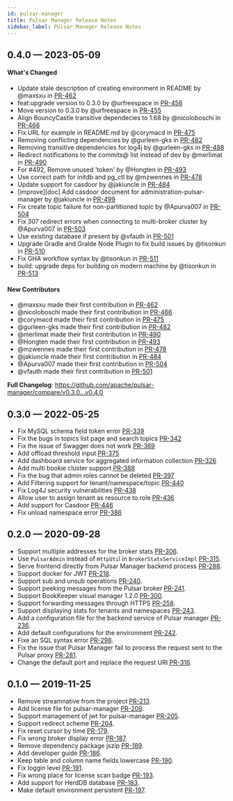 ```yaml
---
id: pulsar-manager
title: Pulsar Manager Release Notes
sidebar_label: Pulsar Manager Release Notes
---
```


## 0.4.0 &mdash; 2023-05-09 <a id="0.4.0"></a>

#### What's Changed

* Update stale description of creating environment in README by @maxsxu in [PR-462](https://github.com/apache/pulsar-manager/pull/462)
* feat:upgrade version to 0.3.0 by @urfreespace in [PR-458](https://github.com/apache/pulsar-manager/pull/458)
* Move version to 0.3.0 by @urfreespace in [PR-455](https://github.com/apache/pulsar-manager/pull/455)
* Align BouncyCastle transitive dependecies to 1.68 by @nicoloboschi in [PR-466](https://github.com/apache/pulsar-manager/pull/466)
* Fix URL for example in README.md by @corymacd in [PR-475](https://github.com/apache/pulsar-manager/pull/475)
* Removing conflicting dependencies by @gurleen-gks in [PR-482](https://github.com/apache/pulsar-manager/pull/482)
* Removing transitive dependencies for log4j by @gurleen-gks in [PR-488](https://github.com/apache/pulsar-manager/pull/488)
* Redirect notifications to the commits@ list instead of dev by @merlimat in [PR-490](https://github.com/apache/pulsar-manager/pull/490)
* For #492, Remove unused 'token' by @Hongten in [PR-493](https://github.com/apache/pulsar-manager/pull/493)
* Use correct path for initdb and pg_ctl by @mzwennes in [PR-478](https://github.com/apache/pulsar-manager/pull/478)
* Update support for casdoor  by @jakiuncle in [PR-484](https://github.com/apache/pulsar-manager/pull/484)
* [improve][doc] Add casdoor document for administration-pulsar-manager by @jakiuncle in [PR-499](https://github.com/apache/pulsar-manager/pull/499)
* Fix create topic failure for non-partitioned topic by @Apurva007 in [PR-504](https://github.com/apache/pulsar-manager/pull/504)
* Fix 307 redirect errors when connecting to multi-broker cluster by @Apurva007 in [PR-503](https://github.com/apache/pulsar-manager/pull/503)
* Use existing database if present by @vfauth in [PR-501](https://github.com/apache/pulsar-manager/pull/501)
* Upgrade Gradle and Gralde Node Plugin to fix build issues by @tisonkun in [PR-510](https://github.com/apache/pulsar-manager/pull/510)
* Fix GHA workflow syntax by @tisonkun in [PR-511](https://github.com/apache/pulsar-manager/pull/511)
* build: upgrade deps for building on modern machine by @tisonkun in [PR-513](https://github.com/apache/pulsar-manager/pull/513)

#### New Contributors

* @maxsxu made their first contribution in [PR-462](https://github.com/apache/pulsar-manager/pull/462)
* @nicoloboschi made their first contribution in [PR-466](https://github.com/apache/pulsar-manager/pull/466)
* @corymacd made their first contribution in [PR-475](https://github.com/apache/pulsar-manager/pull/475)
* @gurleen-gks made their first contribution in [PR-482](https://github.com/apache/pulsar-manager/pull/482)
* @merlimat made their first contribution in [PR-490](https://github.com/apache/pulsar-manager/pull/490)
* @Hongten made their first contribution in [PR-493](https://github.com/apache/pulsar-manager/pull/493)
* @mzwennes made their first contribution in [PR-478](https://github.com/apache/pulsar-manager/pull/478)
* @jakiuncle made their first contribution in [PR-484](https://github.com/apache/pulsar-manager/pull/484)
* @Apurva007 made their first contribution in [PR-504](https://github.com/apache/pulsar-manager/pull/504)
* @vfauth made their first contribution in [PR-501](https://github.com/apache/pulsar-manager/pull/501)

**Full Changelog**: https://github.com/apache/pulsar-manager/compare/v0.3.0...v0.4.0

## 0.3.0 &mdash; 2022-05-25 <a id="0.3.0"></a>

* Fix MySQL schema field token error [PR-339](https://github.com/apache/pulsar-manager/pull/339)
* Fix the bugs in topics list page and search topics [PR-342](https://github.com/apache/pulsar-manager/pull/342)
* Fix the issue of Swagger does not work [PR-369](https://github.com/apache/pulsar-manager/pull/369)
* Add offload threshold input [PR-375](https://github.com/apache/pulsar-manager/pull/375)
* Add dashboard service for aggregated information collection [PR-326](https://github.com/apache/pulsar-manager/pull/326)
* Add multi bookie cluster support [PR-388](https://github.com/apache/pulsar-manager/pull/388)
* Fix the bug that admin roles cannot be deleted [PR-397](https://github.com/apache/pulsar-manager/pull/397)
* Add Filtering support for tenant/namespace/topic [PR-440](https://github.com/apache/pulsar-manager/pull/440)
* Fix Log4J security vulnerabilities [PR-438](https://github.com/apache/pulsar-manager/pull/438)
* Allow user to assign tenant as resource to role [PR-436](https://github.com/apache/pulsar-manager/pull/436)
* Add support for Casdoor [PR-446](https://github.com/apache/pulsar-manager/pull/446)
* Fix unload namespace error [PR-386](https://github.com/apache/pulsar-manager/pull/386)

## 0.2.0 &mdash; 2020-09-28 <a id="0.2.0"></a>

* Support multiple addresses for the broker stats [PR-306](https://github.com/apache/pulsar-manager/pull/306).
* Use `PulsarAdmin` instead of `HttpUti`l in `BrokerStatsServiceImpl` [PR-315](https://github.com/apache/pulsar-manager/pull/315).
* Serve frontend directly from Pulsar Manager backend process [PR-288](https://github.com/apache/pulsar-manager/pull/288).
* Support docker for JWT [PR-218](https://github.com/apache/pulsar-manager/pull/218).
* Support sub and unsub operations [PR-240](https://github.com/apache/pulsar-manager/pull/240).
* Support peeking messages from the Pulsar broker [PR-241](https://github.com/apache/pulsar-manager/pull/241).
* Support BookKeeper visual manager 1.2.0 [PR-300](https://github.com/apache/pulsar-manager/pull/300).
* Support forwarding messages through HTTPS [PR-258](https://github.com/apache/pulsar-manager/pull/258).
* Support displaying stats for tenants and namespaces [PR-243](https://github.com/apache/pulsar-manager/pull/243).
* Add a configuration file for the backend service of Pulsar manager [PR-236](https://github.com/apache/pulsar-manager/pull/236).
* Add default configurations for the environment [PR-242](https://github.com/apache/pulsar-manager/pull/242).
* Fixe an SQL syntax error [PR-298](https://github.com/apache/pulsar-manager/pull/298).
* Fix the issue that Pulsar Manager fail to process the request sent to the Pulsar proxy [PR-281](https://github.com/apache/pulsar-manager/pull/281).
* Change the default port and replace the request URI [PR-316](https://github.com/apache/pulsar-manager/pull/316).


## 0.1.0 &mdash; 2019-11-25 <a id="0.1.0"></a>

* Remove streamnative from the project [PR-213](https://github.com/apache/pulsar-manager/pull/213).
* Add license file for pulsar-manager [PR-209](https://github.com/apache/pulsar-manager/pull/209).
* Support management of jwt for pulsar-manager [PR-205](https://github.com/apache/pulsar-manager/pull/205).
* Support redirect.scheme [PR-204](https://github.com/apache/pulsar-manager/pull/204).
* Fix reset cursor by time [PR-179](https://github.com/apache/pulsar-manager/pull/179).
* Fix wrong broker display error [PR-187](https://github.com/apache/pulsar-manager/pull/187).
* Remove dependency package jszip [PR-189](https://github.com/apache/pulsar-manager/pull/189).
* Add developer guide [PR-186](https://github.com/apache/pulsar-manager/pull/186).
* Keep table and column name fields lowercase [PR-190](https://github.com/apache/pulsar-manager/pull/190).
* Fix loggin level [PR-191](https://github.com/apache/pulsar-manager/pull/191).
* Fix wrong place for license scan badge [PR-193](https://github.com/apache/pulsar-manager/pull/193).
* Add support for HerdDB database [PR-183](https://github.com/apache/pulsar-manager/pull/183).
* Make default environment persistent [PR-197](https://github.com/apache/pulsar-manager/pull/197).
